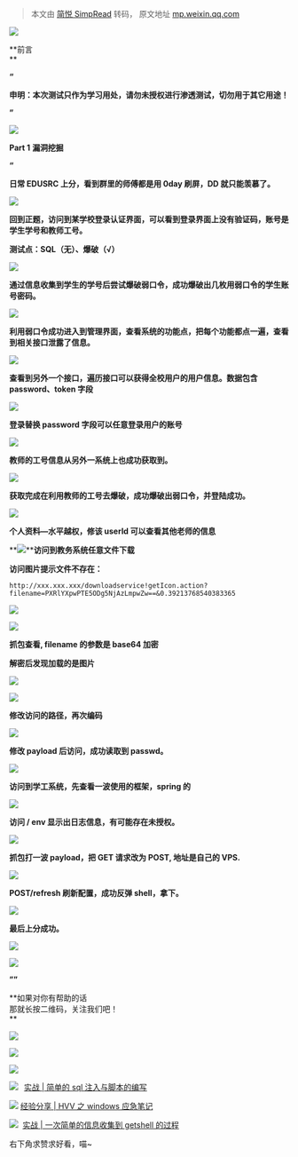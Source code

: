 > 本文由 [简悦 SimpRead](http://ksria.com/simpread/) 转码， 原文地址 [mp.weixin.qq.com](https://mp.weixin.qq.com/s/uEY-WnCY01XKQsczLhOQyQ)

**![](https://mmbiz.qpic.cn/mmbiz_png/OBLmObCsZtRhFM3KeDj0QMtHtS04jFyCfsXLsRytlX5oAxgTNL5dYAAe5swJaOREVqksBqdUW8nzibErssPRu5w/640?wx_fmt=png)**

**前言  
**

**“**

**申明：本次测试只作为学习用处，请勿未授权进行渗透测试，切勿用于其它用途！**

**”**

**![](https://mmbiz.qpic.cn/mmbiz_png/OBLmObCsZtRhFM3KeDj0QMtHtS04jFyCfsXLsRytlX5oAxgTNL5dYAAe5swJaOREVqksBqdUW8nzibErssPRu5w/640?wx_fmt=png)**

****Part 1**** **漏洞挖掘**

  

**“**

 **日常 EDUSRC 上分，看到群里的师傅都是用 0day 刷屏，DD 就只能羡慕了。**

**![](https://mmbiz.qpic.cn/mmbiz_png/EWF7rQrfibGYVHmrAObjaXib70nyMBzUNVrI8I3wMFneiay9bjw9OoJdqgg8rqngcrwElox4QPMl7m3yFibQEa1SDA/640?wx_fmt=png)**

 **回到正题，访问到某学校登录认证界面，可以看到登录界面上没有验证码，账号是学生学号和教师工号。**

 **测试点：SQL（无）、爆破（√）**

**![](https://mmbiz.qpic.cn/mmbiz_png/EWF7rQrfibGYVHmrAObjaXib70nyMBzUNVH6B7rHe5vJjR85b6vHmnCWibEpzOrZIQUeAwhgKkx8vbJZjY6kI9yaQ/640?wx_fmt=png)**

**通过信息收集到学生的学号后尝试爆破弱口令，成功爆破出几枚用弱口令的学生账号密码。**

**![](https://mmbiz.qpic.cn/mmbiz_png/EWF7rQrfibGYVHmrAObjaXib70nyMBzUNV1ibX4tic0o9L7eWgyo2j9y0iaLzcQO1LhVia06cDlxSbYuX0IgLCKWjYeg/640?wx_fmt=png)**

**利用弱口令成功进入到管理界面，查看系统的功能点，把每个功能都点一遍，查看到相关接口泄露了信息。**

**![](https://mmbiz.qpic.cn/mmbiz_png/EWF7rQrfibGYVHmrAObjaXib70nyMBzUNVL9MibW14sdZlUOE9FbG2EK1L3SDFBCBxdoMBhLITTcAfmzicbNhpn49w/640?wx_fmt=png)**

**查看到另外一个接口，遍历接口可以获得全校用户的用户信息。数据包含 password、token 字段**

**![](https://mmbiz.qpic.cn/mmbiz_png/EWF7rQrfibGYVHmrAObjaXib70nyMBzUNVHuLlkHlZqhsZowovUsXoIQiaSfz5ibvkajDPonDEbOI3ZhgPX8nM6NGQ/640?wx_fmt=png)**

**登录替换 password 字段可以任意登录用户的账号**

**![](https://mmbiz.qpic.cn/mmbiz_png/EWF7rQrfibGYVHmrAObjaXib70nyMBzUNVIrqnPsMPuupz0ADxKAxagiclBdBlbtv0kXKmH4YEhMaoZ9ZsfarV97Q/640?wx_fmt=png)**

**教师的工号信息从另外一系统上也成功获取到。**

**![](https://mmbiz.qpic.cn/mmbiz_png/EWF7rQrfibGYVHmrAObjaXib70nyMBzUNVBh2VLtyjHOJDBRwt6X8UQ0lH9zD37YlxV1Yica2B0XEbia4fDn4RbVrQ/640?wx_fmt=png)**

**获取完成在利用教师的工号去爆破，成功爆破出弱口令，并登陆成功。**

**![](https://mmbiz.qpic.cn/mmbiz_png/EWF7rQrfibGYVHmrAObjaXib70nyMBzUNV209kBMsqGeecGyia1NWwrGTtjkB5RFwzp0RnPfpUmoS1oS3FgejWOfg/640?wx_fmt=png)**

**个人资料—水平越权，修该 userId 可以查看其他老师的信息**

**![](https://mmbiz.qpic.cn/mmbiz_png/EWF7rQrfibGYVHmrAObjaXib70nyMBzUNVr4HxYnliar5OFuKIFTVJwTTf2JIRI8iboTu627ubjmzbo39oyKicia2Xzw/640?wx_fmt=png)****访问到教务系统任意文件下载**

**访问图片提示文件不存在：**

```
http://xxx.xxx.xxx/downloadservice!getIcon.action?filename=PXRlYXpwPTE5ODg5NjAzLmpwZw==&0.39213768540383365
```

**![](https://mmbiz.qpic.cn/mmbiz_png/EWF7rQrfibGYVHmrAObjaXib70nyMBzUNVpB5H1A5BovTbxLYDHiaAibrMtOyNyugCuVf2se0ldQ5CYZF43gACRMeA/640?wx_fmt=png)**

**![](https://mmbiz.qpic.cn/mmbiz_png/EWF7rQrfibGYVHmrAObjaXib70nyMBzUNV4MLuctSyd1ojjRDJspJGE7bSbf2GGqPJXsarvZ6frbibuZkykjQyFtg/640?wx_fmt=png)**

**抓包查看, filename 的参数是 base64 加密**

 **解密后发现加载的是图片**

**![](https://mmbiz.qpic.cn/mmbiz_png/EWF7rQrfibGYVHmrAObjaXib70nyMBzUNVicRa2fc59keFgicQQX7ZYNqAT9vMgblkZFJ10ibV8cCyBEJicJdib0BDauw/640?wx_fmt=png)**

**![](https://mmbiz.qpic.cn/mmbiz_png/EWF7rQrfibGYVHmrAObjaXib70nyMBzUNVHOQbAAN3sFlgB4ov1Lft32mhSyeM2ibBzCGL6iaxaeF2Qic0iaFsY5Lia8Q/640?wx_fmt=png)**

 **修改访问的路径，再次编码**

**![](https://mmbiz.qpic.cn/mmbiz_png/EWF7rQrfibGYVHmrAObjaXib70nyMBzUNVOUkXK2DUrAHiaiaHvBkrx8yX4CjTdPjY7B3B2FNCIgM0FuLakbtsMmTw/640?wx_fmt=png)**

**修改 payload 后访问，成功读取到 passwd。**

**![](https://mmbiz.qpic.cn/mmbiz_png/EWF7rQrfibGYVHmrAObjaXib70nyMBzUNVoL2601WpkSceF6tHHUGGWmYMaic5bFPyXN5Qwb0trVWiaBUplwAxaZMg/640?wx_fmt=png)**

**访问到学工系统，先查看一波使用的框架，spring 的**

**![](https://mmbiz.qpic.cn/mmbiz_png/EWF7rQrfibGYVHmrAObjaXib70nyMBzUNVzYLTxibDk1FLfugtFf6cViaj7GfpCsvvp80xuAqqATuuExDCDZNVOBag/640?wx_fmt=png)**

 **访问 / env 显示出日志信息，有可能存在未授权。**

**![](https://mmbiz.qpic.cn/mmbiz_png/EWF7rQrfibGYVHmrAObjaXib70nyMBzUNVpF270icrmzZdcESYNy15Q0Ne6p4ysRqicbEQIpjowMB6QBqOXEO8NOmQ/640?wx_fmt=png)**

**抓包打一波 payload，把 GET 请求改为 POST, 地址是自己的 VPS.**

**![](https://mmbiz.qpic.cn/mmbiz_png/EWF7rQrfibGYVHmrAObjaXib70nyMBzUNVowj1BvFDib8NDzTBerw8OpqE7vRuv2Mtk5nElJ8KbxKtKYos54bYg5w/640?wx_fmt=png)**

**POST/refresh 刷新配置，成功反弹 shell，拿下。**

**![](https://mmbiz.qpic.cn/mmbiz_png/EWF7rQrfibGYVHmrAObjaXib70nyMBzUNVqRdhYW0ABh5SoEa4j53miaQbLZRsXr501TqZ8ia6QnRgiciamU0t8cDibZg/640?wx_fmt=png)**

**最后上分成功。**

**![](https://mmbiz.qpic.cn/mmbiz_png/EWF7rQrfibGYVHmrAObjaXib70nyMBzUNVc34PrCfNpkX6qHvDXzMfp7g6j1aAvFds4icsIQGLaicdX43k6tGphSAA/640?wx_fmt=png)**

**![](https://mmbiz.qpic.cn/mmbiz_png/EWF7rQrfibGYVHmrAObjaXib70nyMBzUNVvyiciaLClnP17D4kcj4aRRRg1EUmeJNpbEEQYY7NvNtxqjXlEjb7A1dw/640?wx_fmt=png)**

**””**

  

**如果对你有帮助的话  
那就长按二维码，关注我们吧！  
**

**![](https://mmbiz.qpic.cn/mmbiz_png/Qx4WrVJtMVKBxb9neP6JKNK0OicjoME4RvV4HnTL7ky0RhCNB0jrJ66pBDHlSpSBIeBOqCrOTaWZ2GNWv466WNg/640?wx_fmt=png)**

**![](https://mmbiz.qpic.cn/mmbiz_jpg/EWF7rQrfibGYIzeAryXG89shFicuMUhR5eYdoSEffib7WmrGvGmSPpdvYfpGIA7YGKFMoF1IrXutHXuD8tBBbAYJg/640?wx_fmt=jpeg)**

**![](https://mmbiz.qpic.cn/mmbiz_png/wKOZZiacmHTc9LIKRXddrzz6MosLdiaH4EQNQgzsrSXHObdAia8yeIlLz6MbK9FxNDr44G7FNb2DBufqkjpwiczAibA/640?wx_fmt=png)**

 **![](https://mmbiz.qpic.cn/mmbiz_gif/b96CibCt70iaaJcib7FH02wTKvoHALAMw4fK0c7kH8Aa77gpMcYib3IVwvicSKgwrRupZFeUBUExiaYwOvagt09602icg/640?wx_fmt=gif)  [](http://mp.weixin.qq.com/s?__biz=Mzg5NjU3NzE3OQ==&mid=2247485464&idx=1&sn=07d0b9fbbb6f62d8f46d54484b56a241&chksm=c07fb3ecf7083afae9fc6ca0b21febcb9e4848d95036ec272969f0fd7c19325f116ed83aecb5&scene=21#wechat_redirect)** [实战 | 简单的 sql 注入与脚本的编写](http://mp.weixin.qq.com/s?__biz=Mzg5NjU3NzE3OQ==&mid=2247485464&idx=1&sn=07d0b9fbbb6f62d8f46d54484b56a241&chksm=c07fb3ecf7083afae9fc6ca0b21febcb9e4848d95036ec272969f0fd7c19325f116ed83aecb5&scene=21#wechat_redirect)

![](https://mmbiz.qpic.cn/mmbiz_gif/b96CibCt70iaaJcib7FH02wTKvoHALAMw4fK0c7kH8Aa77gpMcYib3IVwvicSKgwrRupZFeUBUExiaYwOvagt09602icg/640?wx_fmt=gif) [经验分享 | HVV 之 windows 应急笔记](http://mp.weixin.qq.com/s?__biz=Mzg5NjU3NzE3OQ==&mid=2247485926&idx=1&sn=df9661f09f99931c2f2e91cedded6c05&chksm=c07fb212f7083b04a96ac50aa2dc44ff0f43705e82fcc61e86d00691d7b31ea125f500dab68f&scene=21#wechat_redirect)  

![](https://mmbiz.qpic.cn/mmbiz_gif/b96CibCt70iaaJcib7FH02wTKvoHALAMw4fK0c7kH8Aa77gpMcYib3IVwvicSKgwrRupZFeUBUExiaYwOvagt09602icg/640?wx_fmt=gif)  [实战 | 一次简单的信息收集到 getshell 的过程](http://mp.weixin.qq.com/s?__biz=Mzg5NjU3NzE3OQ==&mid=2247485252&idx=1&sn=88464e7c793a168d7f1c2506414c1695&chksm=c07fbcb0f70835a6a768376c3ee586e384b4e314d59aedaed0c04a2d6c9237e7314205e0f9dc&scene=21#wechat_redirect)

右下角求赞求好看，喵~